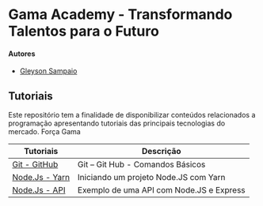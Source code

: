 # Gama Academy - Transformando Talentos para o Futuro

#### Autores
- [Gleyson Sampaio](https://github.com/gleyson-gama)

## Tutoriais
Este repositório tem a finalidade de disponibilizar conteúdos relacionados a programação apresentando tutoriais das principais tecnologias do mercado. Força Gama

| Tutoriais  | Descrição |
| ------------- | ------------- |
| [Git - GitHub](https://github.com/educacao-gama/tutoriais/tree/main/git-github)  | Git – Git Hub - Comandos Básicos  |
| [Node.Js - Yarn](https://github.com/educacao-gama/tutoriais/tree/main/node-app-yarn)  | Iniciando um projeto Node.JS com Yarn  |
| [Node.Js - API](https://github.com/educacao-gama/tutoriais/tree/main/node-app-api)  | Exemplo de uma API com Node.JS e Express  |
